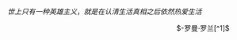 $$世上只有一种英雄主义，就是在认清生活真相之后依然热爱生活$$
<p align="right">$-罗曼·罗兰[^1]$<p>
  
[^1]: [Romain Rolland](https://en.wikipedia.org/wiki/Romain_Rolland)
